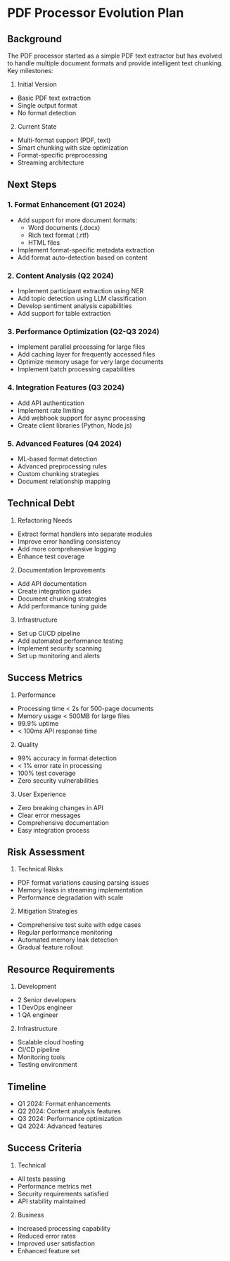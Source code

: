 # PDF Processor Evolution Plan

## Background
The PDF processor started as a simple PDF text extractor but has evolved to handle multiple document formats and provide intelligent text chunking. Key milestones:

1. Initial Version
- Basic PDF text extraction
- Single output format
- No format detection

2. Current State
- Multi-format support (PDF, text)
- Smart chunking with size optimization
- Format-specific preprocessing
- Streaming architecture

## Next Steps

### 1. Format Enhancement (Q1 2024)
- Add support for more document formats:
  * Word documents (.docx)
  * Rich text format (.rtf)
  * HTML files
- Implement format-specific metadata extraction
- Add format auto-detection based on content

### 2. Content Analysis (Q2 2024)
- Implement participant extraction using NER
- Add topic detection using LLM classification
- Develop sentiment analysis capabilities
- Add support for table extraction

### 3. Performance Optimization (Q2-Q3 2024)
- Implement parallel processing for large files
- Add caching layer for frequently accessed files
- Optimize memory usage for very large documents
- Implement batch processing capabilities

### 4. Integration Features (Q3 2024)
- Add API authentication
- Implement rate limiting
- Add webhook support for async processing
- Create client libraries (Python, Node.js)

### 5. Advanced Features (Q4 2024)
- ML-based format detection
- Advanced preprocessing rules
- Custom chunking strategies
- Document relationship mapping

## Technical Debt
1. Refactoring Needs
- Extract format handlers into separate modules
- Improve error handling consistency
- Add more comprehensive logging
- Enhance test coverage

2. Documentation Improvements
- Add API documentation
- Create integration guides
- Document chunking strategies
- Add performance tuning guide

3. Infrastructure
- Set up CI/CD pipeline
- Add automated performance testing
- Implement security scanning
- Set up monitoring and alerts

## Success Metrics
1. Performance
- Processing time < 2s for 500-page documents
- Memory usage < 500MB for large files
- 99.9% uptime
- < 100ms API response time

2. Quality
- 99% accuracy in format detection
- < 1% error rate in processing
- 100% test coverage
- Zero security vulnerabilities

3. User Experience
- Zero breaking changes in API
- Clear error messages
- Comprehensive documentation
- Easy integration process

## Risk Assessment
1. Technical Risks
- PDF format variations causing parsing issues
- Memory leaks in streaming implementation
- Performance degradation with scale

2. Mitigation Strategies
- Comprehensive test suite with edge cases
- Regular performance monitoring
- Automated memory leak detection
- Gradual feature rollout

## Resource Requirements
1. Development
- 2 Senior developers
- 1 DevOps engineer
- 1 QA engineer

2. Infrastructure
- Scalable cloud hosting
- CI/CD pipeline
- Monitoring tools
- Testing environment

## Timeline
- Q1 2024: Format enhancements
- Q2 2024: Content analysis features
- Q3 2024: Performance optimization
- Q4 2024: Advanced features

## Success Criteria
1. Technical
- All tests passing
- Performance metrics met
- Security requirements satisfied
- API stability maintained

2. Business
- Increased processing capability
- Reduced error rates
- Improved user satisfaction
- Enhanced feature set
